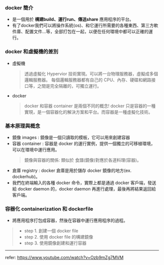 ### docker 簡介
- 是一個用於 **構建build、運行run、傳送share** 應用程序的平台。
- 有了docker我們可以將操作系統(os)、和它運行所需要的各種東西、第三方軟件庫、配置文件...等，全部打包在一起，以便在任何環境中都可以正確的運行。

### docker 和虛擬機的差別
- 虛擬機
  >  透過虛擬化 Hypervior 技術實現。可以將一台物理服務器，虛擬成多個邏輯服務器。
  >  每個邏輯服務器都有自己的 CPU、內存、硬碟和網路接口等，之間是完全隔離的，可獨立運行。
- docker
  > docker 和容器 container 是兩個不同的概念!  docker 只是容器的一種實現，是一個容器化的解決方案和平台。而容器是一種虛擬化技術。

### 基本原理與概念
- 鏡像 images : 鏡像是一個只讀取的模板，它可以用來創建容器
- 容器 container : 容器是 docker 的運行實例，提供一個獨立的可移植環境，可以在環境中運行應用。
  >  鏡像與容器的關係: 類似於 食譜(鏡像)對應於各道料理(容器)。
- 倉庫 registry : docker 倉庫是用於儲存 docker 鏡像的地方(ex. dockerhub)。
- 我們在終端輸入的各種 docker 命令，實際上都是通過 docker 客戶端，發送給 docker daemon 的，docker daemon 再進行處理，最後再將結果返回給客戶端。

### 容器化 containerization 和 dockerfile
- 將應用程序打包成容器，然後在容器中運行應用程序的過程。
> - step 1. 創建一個 docker file
> - step 2. 使用 docker file 的構建鏡像
> - step 3. 使用鏡像創建和運行容器

-------------------
refer: https://www.youtube.com/watch?v=Ozb9mZg7MVM

